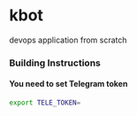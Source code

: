 # kbot
devops application from scratch

### Building Instructions

#### You need to set Telegram token

```sh
export TELE_TOKEN=
```